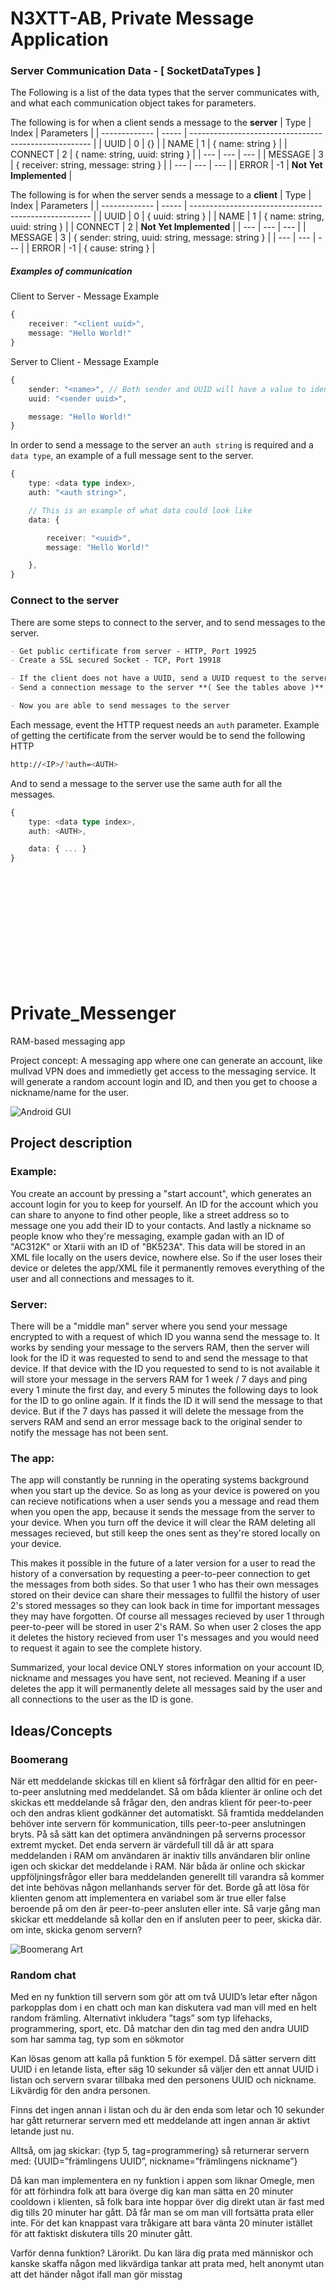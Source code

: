 # N3XTT-AB, Private Message Application


### Server Communication Data - [ SocketDataTypes ]

The Following is a list of the data types that the server communicates with,
and what each communication object takes for parameters.


The following is for when a client sends a message to the **server**
| Type          | Index | Parameters                                            |
| ------------- | ----- | ----------------------------------------------------- |
| UUID          | 0     | {}                                                    |
| NAME          | 1     | { name: string }                                      |
| CONNECT       | 2     | { name: string, uuid: string }                        |
| ---           | ---   | ---                                                   |
| MESSAGE       | 3     | { receiver: string, message: string }                 |
| ---           | ---   | ---                                                   |
| ERROR         | -1    | **Not Yet Implemented**                               |



The following is for when the server sends a message to a **client**
| Type          | Index | Parameters                                            |
| ------------- | ----- | ----------------------------------------------------- |
| UUID          | 0     | { uuid: string }                                      |
| NAME          | 1     | { name: string, uuid: string }                        |
| CONNECT       | 2     | **Not Yet Implemented**                               |
| ---           | ---   | ---                                                   |
| MESSAGE       | 3     | { sender: string, uuid: string, message: string }     |
| ---           | ---   | ---                                                   |
| ERROR         | -1    | { cause: string }                                     |



##### Examples of communication

Client to Server - Message Example
```ts
{
    receiver: "<client uuid>",
    message: "Hello World!"
}
```

Server to Client - Message Example
```ts
{
    sender: "<name>", // Both sender and UUID will have a value to identify the sender
    uuid: "<sender uuid>",

    message: "Hello World!"
}
```



In order to send a message to the server an ```auth string``` is required and a ```data type```,
an example of a full message sent to the server.
```ts
{
    type: <data type index>,
    auth: "<auth string>",

    // This is an example of what data could look like
    data: {

        receiver: "<uuid>",
        message: "Hello World!"

    },
}
```



### Connect to the server

There are some steps to connect to the server, and to send messages to the server.
```md
- Get public certificate from server - HTTP, Port 19925
- Create a SSL secured Socket - TCP, Port 19918

- If the client does not have a UUID, send a UUID request to the server **( See the tables above )**
- Send a connection message to the server **( See the tables above )**

- Now you are able to send messages to the server
```

Each message, event the HTTP request needs an ```auth``` parameter.
Example of getting the certificate from the server would be to send the following HTTP
```bash
http://<IP>/?auth=<AUTH>
```

And to send a message to the server use the same auth for all the messages.
```ts
{
    type: <data type index>,
    auth: <AUTH>,

    data: { ... }
}
```










<br><br><br><br><br><br><br><br><br><br>

# Private_Messenger
RAM-based messaging app

Project concept:
A messaging app where one can generate an account, like mullvad VPN does and immedietly get access to the messaging service. It will generate a random account login and ID, and then you get to choose a nickname/name for the user.

![Android GUI](/readme_assets/android_ui.png)


## Project description
### Example:
You create an account by pressing a "start account", which generates an account login for you to keep for yourself. An ID for the account which you can share to anyone to find other people, like a street address so to message one you add their ID to your contacts. And lastly a nickname so people know who they're messaging, example gadan with an ID of "AC312K" or Xtarii with an ID of "BK523A". This data will be stored in an XML file locally on the users device, nowhere else. So if the user loses their device or deletes the app/XML file it permanently removes everything of the user and all connections and messages to it.

### Server:
There will be a "middle man" server where you send your message encrypted to with a request of which ID you wanna send the message to. It works by sending your message to the servers RAM, then the server will look for the ID it was requested to send to and send the message to that device. If that device with the ID you requested to send to is not available it will store your message in the servers RAM for 1 week / 7 days and ping every 1 minute the first day, and every 5 minutes the following days to look for the ID to go online again. If it finds the ID it will send the message to that device. But if the 7 days has passed it will delete the message from the servers RAM and send an error message back to the original sender to notify the message has not been sent.

### The app:
The app will constantly be running in the operating systems background when you start up the device. So as long as your device is powered on you can recieve notifications when a user sends you a message and read them when you open the app, because it sends the message from the server to your device. When you turn off the device it will clear the RAM deleting all messages recieved, but still keep the ones sent as they're stored locally on your device.

This makes it possible in the future of a later version for a user to read the history of a conversation by requesting a peer-to-peer connection to get the messages from both sides. So that user 1 who has their own messages stored on their device can share their messages to fullfil the history of user 2's stored messages so they can look back in time for important messages they may have forgotten. Of course all messages recieved by user 1 through peer-to-peer will be stored in user 2's RAM. So when user 2 closes the app it deletes the history recieved from user 1's messages and you would need to request it again to see the complete history.

Summarized, your local device ONLY stores information on your account ID, nickname and messages you have sent, not recieved. Meaning if a user deletes the app it will permanently delete all messages said by the user and all connections to the user as the ID is gone.

## Ideas/Concepts

### Boomerang
När ett meddelande skickas till en klient så förfrågar den alltid för en peer-to-peer anslutning med meddelandet. Så om båda klienter är online och det skickas ett meddelande så frågar den, den andras klient för peer-to-peer och den andras klient godkänner det automatiskt. Så framtida meddelanden behöver inte servern för kommunication, tills peer-to-peer anslutningen bryts. På så sätt kan det optimera användningen på serverns processor extremt mycket. Det enda servern är värdefull till då är att spara meddelanden i RAM om användaren är inaktiv tills användaren blir online igen och skickar det meddelande i RAM. När båda är online och skickar uppföljningsfrågor eller bara meddelanden generellt till varandra så kommer det inte behövas någon mellanhands server för det. Borde gå att lösa för klienten genom att implementera en variabel som är true eller false beroende på om den är peer-to-peer ansluten eller inte. Så varje gång man skickar ett meddelande så kollar den en if ansluten peer to peer, skicka där. om inte, skicka genom servern?

![Boomerang Art](/readme_assets/boomerang_concept.png)


### Random chat
Med en ny funktion till servern som gör att om två UUID’s letar efter någon parkopplas dom i en chatt och man kan diskutera vad man vill med en helt random främling. Alternativt inkludera ”tags” som typ lifehacks, programmering, sport, etc. Då matchar den din tag med den andra UUID som har samma tag, typ som en sökmotor

Kan lösas genom att kalla på funktion 5 för exempel. Då sätter servern ditt UUID i en letande lista, efter säg 10 sekunder så väljer den ett annat UUID i listan och servern svarar tillbaka med den personens UUID och nickname. Likvärdig för den andra personen. 

Finns det ingen annan i listan och du är den enda som letar och 10 sekunder har gått returnerar servern med ett meddelande att ingen annan är aktivt letande just nu.

Alltså, om jag skickar:
{typ 5, tag=programmering}
så returnerar servern med:
{UUID=”främlingens UUID”, nickname=”främlingens nickname”}

Då kan man implementera en ny funktion i appen som liknar Omegle, men för att förhindra folk att bara överge dig kan man sätta en 20 minuter cooldown i klienten, så folk bara inte hoppar över dig direkt utan är fast med dig tills 20 minuter har gått. Då får man se om man vill fortsätta prata eller inte. För det kan knappast vara tråkigare att bara vänta 20 minuter istället för att faktiskt diskutera tills 20 minuter gått.

Varför denna funktion? Lärorikt. Du kan lära dig prata med människor och kanske skaffa någon med likvärdiga tankar att prata med, helt anonymt utan att det händer något ifall man gör misstag
